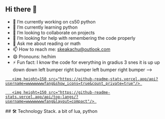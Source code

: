 ## Hi there 👋
- 🔭 I’m currently working on cs50 python
- 🌱 I’m currently learning python
- 👯 I’m looking to collaborate on projects
- 🤔 I’m looking for help with remembering the code properly
- 💬 Ask me about reading or math
- 📫 How to reach me: skeakachu@outlook.com
- 😄 Pronouns: he/him
- ⚡ Fun fact: I know the code for everything in gradius 3 snes it is up up down down left bumper right bumper left bumper right bumper
-->
<p align='center'> 

   <a href="https://github-readme-stats.vercel.app/api?username=wwwwwwwfang&show_icons=true&count_private=true"> 

       <img height=150 src="https://github-readme-stats.vercel.app/api?username=wwwwwwwwfang&show_icons=true&count_private=true"/> 

   </a> 

   <a href="https://github.com/wwwwwwwwfang/github-readme-stats"> 

       <img height=150 src="https://github-readme-stats.vercel.app/api/top-langs/?username=wwwwwwwwfang&layout=compact"/> 

   </a> 

</p> 
## 🛠 Technology Stack.
a bit of lua,
python
